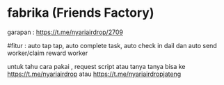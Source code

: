 # fabrika (Friends Factory)

garapan : https://t.me/nyariairdrop/2709

#fitur : auto tap tap, auto complete task, auto check in dail dan auto send worker/claim reward worker

untuk tahu cara pakai , request script atau tanya tanya bisa ke https://t.me/nyariairdrop atau https://t.me/nyariairdropjateng
